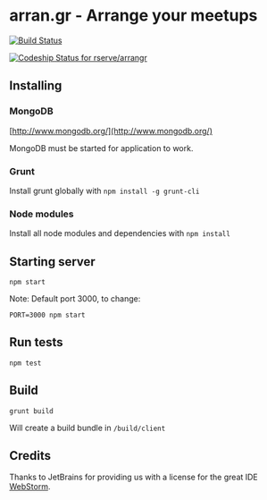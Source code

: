 # arran.gr - Arrange your meetups

[![Build Status](https://drone.io/github.com/rserve/rserve/status.png)](https://drone.io/github.com/rserve/rserve/latest)

[ ![Codeship Status for rserve/arrangr](https://codeship.com/projects/79ab7e80-4af3-0132-5fa4-06322762c3b0/status)](https://codeship.com/projects/46539)

## Installing

### MongoDB

[http://www.mongodb.org/](http://www.mongodb.org/)

MongoDB must be started for application to work.

### Grunt

Install grunt globally with ``npm install -g grunt-cli``

### Node modules

Install all node modules and dependencies with ``npm install``

## Starting server

``npm start``

Note: Default port 3000, to change:

``PORT=3000 npm start``

## Run tests

``npm test``

## Build

``grunt build``

Will create a build bundle in ``/build/client``

## Credits

Thanks to JetBrains for providing us with a license for the great IDE [WebStorm](https://www.jetbrains.com/webstorm/).